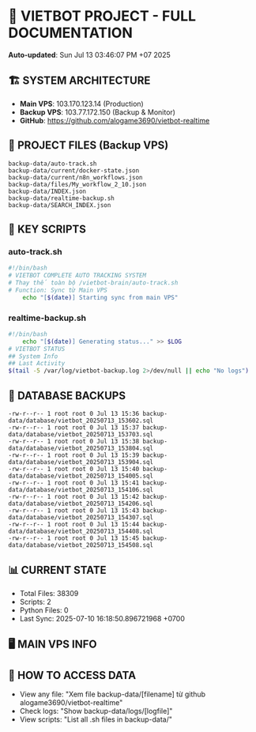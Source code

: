 # 🤖 VIETBOT PROJECT - FULL DOCUMENTATION
**Auto-updated**: Sun Jul 13 03:46:07 PM +07 2025

## 🏗️ SYSTEM ARCHITECTURE
- **Main VPS**: 103.170.123.14 (Production)
- **Backup VPS**: 103.77.172.150 (Backup & Monitor)
- **GitHub**: https://github.com/alogame3690/vietbot-realtime

## 📁 PROJECT FILES (Backup VPS)
```
backup-data/auto-track.sh
backup-data/current/docker-state.json
backup-data/current/n8n_workflows.json
backup-data/files/My_workflow_2_10.json
backup-data/INDEX.json
backup-data/realtime-backup.sh
backup-data/SEARCH_INDEX.json
```

## 🔧 KEY SCRIPTS
### auto-track.sh
```bash
#!/bin/bash
# VIETBOT COMPLETE AUTO TRACKING SYSTEM
# Thay thế toàn bộ /vietbot-brain/auto-track.sh
# Function: Sync từ Main VPS
    echo "[$(date)] Starting sync from main VPS"
```
### realtime-backup.sh
```bash
#!/bin/bash
    echo "[$(date)] Generating status..." >> $LOG
# VIETBOT STATUS
## System Info
## Last Activity
$(tail -5 /var/log/vietbot-backup.log 2>/dev/null || echo "No logs")
```

## 💾 DATABASE BACKUPS
```
-rw-r--r-- 1 root root 0 Jul 13 15:36 backup-data/database/vietbot_20250713_153602.sql
-rw-r--r-- 1 root root 0 Jul 13 15:37 backup-data/database/vietbot_20250713_153703.sql
-rw-r--r-- 1 root root 0 Jul 13 15:38 backup-data/database/vietbot_20250713_153804.sql
-rw-r--r-- 1 root root 0 Jul 13 15:39 backup-data/database/vietbot_20250713_153904.sql
-rw-r--r-- 1 root root 0 Jul 13 15:40 backup-data/database/vietbot_20250713_154005.sql
-rw-r--r-- 1 root root 0 Jul 13 15:41 backup-data/database/vietbot_20250713_154106.sql
-rw-r--r-- 1 root root 0 Jul 13 15:42 backup-data/database/vietbot_20250713_154206.sql
-rw-r--r-- 1 root root 0 Jul 13 15:43 backup-data/database/vietbot_20250713_154307.sql
-rw-r--r-- 1 root root 0 Jul 13 15:44 backup-data/database/vietbot_20250713_154408.sql
-rw-r--r-- 1 root root 0 Jul 13 15:45 backup-data/database/vietbot_20250713_154508.sql
```

## 📊 CURRENT STATE
- Total Files: 38309
- Scripts: 2
- Python Files: 0
- Last Sync: 2025-07-10 16:18:50.896721968 +0700

## 🖥️ MAIN VPS INFO


## 🚨 HOW TO ACCESS DATA
- View any file: "Xem file backup-data/[filename] từ github alogame3690/vietbot-realtime"
- Check logs: "Show backup-data/logs/[logfile]"
- View scripts: "List all .sh files in backup-data/"
